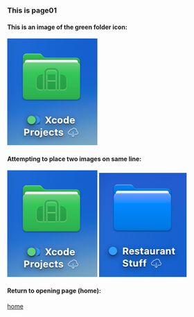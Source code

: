 ### This is page01
#### This is an image of the green folder icon:
![green_folder](../Resources/green_folder.png)
#### Attempting to place two images on same line:
![green _folder](../Resources/green_folder.png) ![blue_folder](../Resources/blue_folder.png)
#### Return to opening page (home):
[home](../index.md)